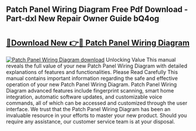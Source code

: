 ## Patch Panel Wiring Diagram Free Pdf Download - Part-dxI New Repair Owner Guide bQ4og

# <h2><a href="http://dfsdd9s.blite.top/?on=Patch+Panel+Wiring+Diagram">🔗Download New 👉🔴 Patch Panel Wiring Diagram</a></h2>

[![Patch Panel Wiring Diagram download](https://i.imgur.com/lujVjoI.png)](http://dfsdd9s.blite.top/?on=Patch+Panel+Wiring+Diagram)
Unlocking Value This manual reveals the full value of your new Patch Panel Wiring Diagram with detailed explanations of features and functionalities. Please Read Carefully This manual contains important information regarding the safe and effective operation of your new Patch Panel Wiring Diagram. Patch Panel Wiring Diagram advanced features include fingerprint scanning, smart home integration, automatic software updates, and customizable voice commands, all of which can be accessed and customized through the user interface. We trust that the Patch Panel Wiring Diagram has been an invaluable resource in your efforts to master your new product. Should you require any assistance, our customer service team is at your disposal.
